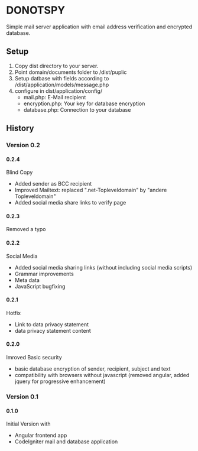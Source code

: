 # DONOTSPY

Simple mail server application with email address verification and encrypted database. 

## Setup

1. Copy dist directory to your server.
2. Point domain/documents folder to /dist/puplic
3. Setup datbase with fields according to /dist/application/models/message.php
4. configure in dist/application/config/
    - mail.php: E-Mail recipient
    - encryption.php: Your key for database encryption
    - database.php: Connection to your database

## History

### Version 0.2

#### 0.2.4
Blind Copy
- Added sender as BCC recipient
- Improved Mailtext: replaced ".net-Topleveldomain" by "andere Topleveldomain"
- Added social media share links to verify page

#### 0.2.3
Removed a typo

#### 0.2.2
Social Media
- Added social media sharing links (without including social media scripts)
- Grammar improvements
- Meta data
- JavaScript bugfixing

#### 0.2.1
Hotfix
- Link to data privacy statement
- data privacy statement content

#### 0.2.0

Imroved Basic security 

- basic database encryption of sender, recipient, subject and text
- compatibility with browsers without javascript (removed angular, added jquery for progressive enhancement)

### Version 0.1

#### 0.1.0

Initial Version with

- Angular frontend app
- CodeIgniter mail and database application
